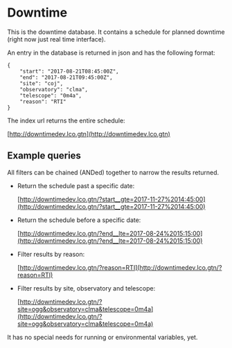 # Downtime

This is the downtime database. It contains a schedule for planned downtime (right now just real time interface).

An entry in the database is returned in json and has the following format:

    {
        "start": "2017-08-21T08:45:00Z",
        "end": "2017-08-21T09:45:00Z",
        "site": "coj",
        "observatory": "clma",
        "telescope": "0m4a",
        "reason": "RTI"
    }

The index url returns the entire schedule:

[http://downtimedev.lco.gtn](http://downtimedev.lco.gtn)

## Example queries

All filters can be chained (ANDed) together to narrow the results returned.

* Return the schedule past a specific date:

    [http://downtimedev.lco.gtn/?start__gte=2017-11-27%2014:45:00](http://downtimedev.lco.gtn/?start__gte=2017-11-27%2014:45:00)

* Return the schedule before a specific date:

    [http://downtimedev.lco.gtn/?end__lte=2017-08-24%2015:15:00](http://downtimedev.lco.gtn/?end__lte=2017-08-24%2015:15:00)

* Filter results by reason:

    [http://downtimedev.lco.gtn/?reason=RTI](http://downtimedev.lco.gtn/?reason=RTI)

* Filter results by site, observatory and telescope:

    [http://downtimedev.lco.gtn/?site=ogg&observatory=clma&telescope=0m4a](http://downtimedev.lco.gtn/?site=ogg&observatory=clma&telescope=0m4a)

It has no special needs for running or environmental variables, yet.
